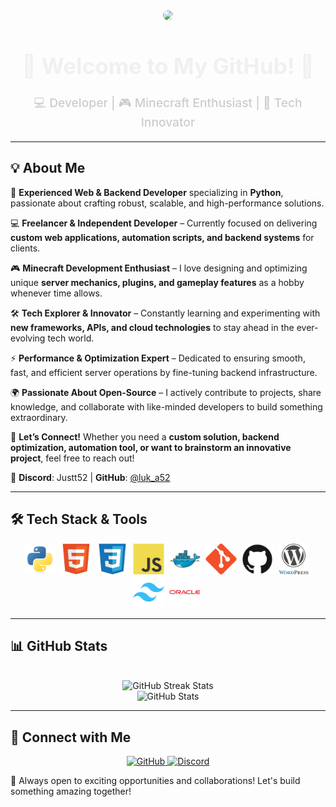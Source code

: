 <div id="header" align="center">
  <img src="https://media2.giphy.com/media/hUIn2yoj36JkzmEdE2/giphy.gif" width="140" style="border-radius: 50%; box-shadow: 0 4px 10px rgba(255, 255, 255, 0.3);"/>
  <h1 style="font-size: 2.2rem; font-weight: bold; color: #f0f0f0; text-shadow: 2px 2px 10px rgba(255, 255, 255, 0.2);">
    👋 Welcome to My GitHub! 🚀
  </h1>
  <p style="font-size: 1.2rem; font-weight: 500; color: #ccc;">
    💻 Developer | 🎮 Minecraft Enthusiast | 🚀 Tech Innovator
  </p>
</div>

---

## 💡 About Me  

🚀 **Experienced Web & Backend Developer** specializing in **Python**, passionate about crafting robust, scalable, and high-performance solutions.  

💻 **Freelancer & Independent Developer** – Currently focused on delivering **custom web applications, automation scripts, and backend systems** for clients.  

🎮 **Minecraft Development Enthusiast** – I love designing and optimizing unique **server mechanics, plugins, and gameplay features** as a hobby whenever time allows.  

🛠️ **Tech Explorer & Innovator** – Constantly learning and experimenting with **new frameworks, APIs, and cloud technologies** to stay ahead in the ever-evolving tech world.  

⚡ **Performance & Optimization Expert** – Dedicated to ensuring smooth, fast, and efficient server operations by fine-tuning backend infrastructure.  

🌍 **Passionate About Open-Source** – I actively contribute to projects, share knowledge, and collaborate with like-minded developers to build something extraordinary.  

📩 **Let’s Connect!** Whether you need a **custom solution, backend optimization, automation tool, or want to brainstorm an innovative project**, feel free to reach out!  

🔗 **Discord**: Justt52 | **GitHub**: [@luk_a52](https://github.com/JustLukaBraza)

---

## 🛠 Tech Stack & Tools

<div align="center">
  <img src="https://github.com/devicons/devicon/blob/master/icons/python/python-original.svg" title="Python" alt="Python" width="50" height="50"/>&nbsp;
  <img src="https://github.com/devicons/devicon/blob/master/icons/html5/html5-original.svg" title="HTML5" alt="HTML" width="50" height="50"/>&nbsp;
  <img src="https://github.com/devicons/devicon/blob/master/icons/css3/css3-original.svg" title="CSS3" alt="CSS" width="50" height="50"/>&nbsp;
  <img src="https://github.com/devicons/devicon/blob/master/icons/javascript/javascript-original.svg" title="JavaScript" alt="JavaScript" width="50" height="50"/>&nbsp;
  <img src="https://github.com/devicons/devicon/blob/master/icons/docker/docker-original.svg" title="Docker" alt="Docker" width="50" height="50"/>&nbsp;
  <img src="https://github.com/devicons/devicon/blob/master/icons/git/git-original.svg" title="Git" alt="Git" width="50" height="50"/>&nbsp;
  <img src="https://github.com/devicons/devicon/blob/master/icons/github/github-original.svg" title="GitHub" alt="GitHub" width="50" height="50"/>&nbsp;
  <img src="https://github.com/devicons/devicon/blob/master/icons/wordpress/wordpress-original.svg" title="WordPress" alt="WordPress" width="50" height="50"/>&nbsp;
  <img src="https://github.com/devicons/devicon/blob/master/icons/tailwindcss/tailwindcss-original.svg" title="TailwindCSS" alt="TailwindCSS" width="50" height="50"/>&nbsp;
  <img src="https://github.com/devicons/devicon/blob/master/icons/oracle/oracle-original.svg" title="Oracle" alt="Oracle" width="50" height="50"/>&nbsp;
</div>

---

## 📊 GitHub Stats

<div align="center">
  <br>
  <img src="http://github-readme-streak-stats.herokuapp.com?user=JustLukaBraza&theme=radical&hide_border=true" alt="GitHub Streak Stats"/>
  <br>
  <img src="https://github-readme-stats.vercel.app/api?username=JustLukaBraza&show_icons=true&theme=radical&hide_border=true" alt="GitHub Stats"/>
</div>

---

## 🔗 Connect with Me

<p align="center">
  <a href="https://github.com/luk-a52">
    <img src="https://img.shields.io/badge/GitHub-000?style=for-the-badge&logo=github&logoColor=white" alt="GitHub"/>
  </a>
  <a href="https://discord.com/users/850710751462031360">
    <img src="https://img.shields.io/badge/Discord-5865F2?style=for-the-badge&logo=discord&logoColor=white" alt="Discord"/>
  </a>
</p>

🚀 Always open to exciting opportunities and collaborations! Let's build something amazing together!
